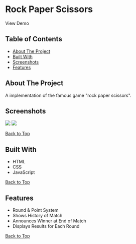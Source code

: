 # Rock Paper Scissors

View Demo

## Table of Contents
- [About The Project](#about-the-project)
- [Built With](#built-with)
- [Screenshots](#screenshots)
- [Features](#features)

## About The Project
A implementation of the famous game "rock paper scissors".

## Screenshots
![](screenshots/landing-page-1.png)
![](screenshots/landing-page-2.png)

[Back to Top](#landing-page)

## Built With
- HTML
- CSS
- JavaScript

[Back to Top](#landing-page)

## Features
- Round & Point System
- Shows History of Match
- Announces Winner at End of Match
- Displays Results for Each Round

[Back to Top](#landing-page)


